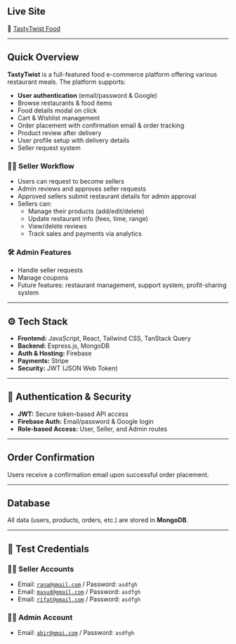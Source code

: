 ## Live Site  
🔗 <a href="https://tasty-twist-food.netlify.app" target="_blank">TastyTwist Food</a>

---

## Quick Overview

<strong>TastyTwist</strong> is a full-featured food e-commerce platform offering various restaurant meals. The platform supports:

- <strong>User authentication</strong> (email/password & Google)  
- Browse restaurants & food items  
- Food details modal on click  
- Cart & Wishlist management  
- Order placement with confirmation email & order tracking  
- Product review after delivery  
- User profile setup with delivery details  
- Seller request system

### 👨‍🍳 Seller Workflow

- Users can request to become sellers  
- Admin reviews and approves seller requests  
- Approved sellers submit restaurant details for admin approval  
- Sellers can:  
  - Manage their products (add/edit/delete)  
  - Update restaurant info (fees, time, range)  
  - View/delete reviews  
  - Track sales and payments via analytics

### 🛠️ Admin Features

- Handle seller requests  
- Manage coupons  
- Future features: restaurant management, support system, profit-sharing system

---


## ⚙️ Tech Stack

- <strong>Frontend:</strong> JavaScript, React, Tailwind CSS, TanStack Query  
- <strong>Backend:</strong> Express.js, MongoDB  
- <strong>Auth & Hosting:</strong> Firebase  
- <strong>Payments:</strong> Stripe  
- <strong>Security:</strong> JWT (JSON Web Token)

---

## 🔐 Authentication & Security

- <strong>JWT:</strong> Secure token-based API access  
- <strong>Firebase Auth:</strong> Email/password & Google login  
- <strong>Role-based Access:</strong> User, Seller, and Admin routes

---

## Order Confirmation

Users receive a confirmation email upon successful order placement.

---

## Database

All data (users, products, orders, etc.) are stored in <strong>MongoDB</strong>.

---

## 🧪 Test Credentials

### 🧑‍🍳 Seller Accounts
- Email: <code>rana@gmail.com</code> / Password: <code>asdfgh</code>  
- Email: <code>masud@gmail.com</code> / Password: <code>asdfgh</code>  
- Email: <code>rifat@gmail.com</code> / Password: <code>asdfgh</code>  

### 👨‍💼 Admin Account
- Email: <code>abir@gmai.com</code> / Password: <code>asdfgh</code>
